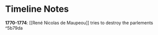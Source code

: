 # Timeline Notes

**1770-1774**: [[René Nicolas de Maupeou]] tries to destroy the parlements ^5b79da
